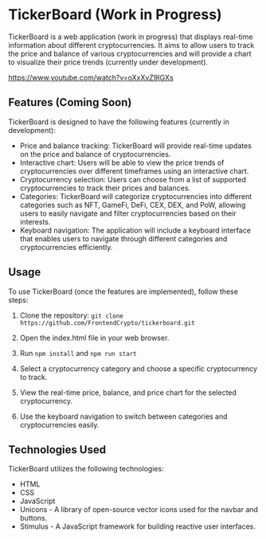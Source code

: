 # TickerBoard (Work in Progress)

TickerBoard is a web application (work in progress) that displays real-time information about different cryptocurrencies. It aims to allow users to track the price and balance of various cryptocurrencies and will provide a chart to visualize their price trends (currently under development).

https://www.youtube.com/watch?v=oXxXvZ9IGXs

## Features (Coming Soon)

TickerBoard is designed to have the following features (currently in development):

- Price and balance tracking: TickerBoard will provide real-time updates on the price and balance of cryptocurrencies.
- Interactive chart: Users will be able to view the price trends of cryptocurrencies over different timeframes using an interactive chart.
- Cryptocurrency selection: Users can choose from a list of supported cryptocurrencies to track their prices and balances.
- Categories: TickerBoard will categorize cryptocurrencies into different categories such as NFT, GameFi, DeFi, CEX, DEX, and PoW, allowing users to easily navigate and filter cryptocurrencies based on their interests.
- Keyboard navigation: The application will include a keyboard interface that enables users to navigate through different categories and cryptocurrencies efficiently.

## Usage

To use TickerBoard (once the features are implemented), follow these steps:

1. Clone the repository: `git clone https://github.com/FrontendCrypto/tickerboard.git`

2. Open the index.html file in your web browser.

3. Run `npm install` and `npm run start`

4. Select a cryptocurrency category and choose a specific cryptocurrency to track.

5. View the real-time price, balance, and price chart for the selected cryptocurrency.

6. Use the keyboard navigation to switch between categories and cryptocurrencies easily.

## Technologies Used

TickerBoard utilizes the following technologies:

- HTML
- CSS
- JavaScript
- Unicons - A library of open-source vector icons used for the navbar and buttons.
- Stimulus - A JavaScript framework for building reactive user interfaces.

